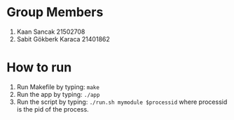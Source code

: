 # Group Members
1) Kaan Sancak 21502708
2) Sabit Gökberk Karaca 21401862

# How to run
1) Run Makefile by typing: 
   ```make```
2) Run the app by typing: 
   ```./app```
3) Run the script by typing: 
   ```./run.sh mymodule $processid```
  where processid is the pid of the process.
